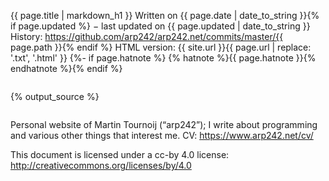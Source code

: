 ﻿{{ page.title | markdown_h1 }}
Written on {{ page.date | date_to_string }}{% if page.updated %} − last updated on {{ page.updated | date_to_string }}
History: https://github.com/arp242/arp242.net/commits/master/{{ page.path }}{% endif %}
HTML version: {{ site.url }}{{ page.url | replace: '.txt', '.html' }}
{%- if page.hatnote %}
{% hatnote %}{{ page.hatnote }}{% endhatnote %}{% endif %}

~~~~~~~~~~~~~~~~~~~~~~~~~~~~~~~~~~~~~~~~~~~~~~~~~~
~~~~~~~~~~~~~~~~~~~~~~~~~~~~~~~~~~~~~~~~~~~~~~~~~~

{% output_source %}

~~~~~~~~~~~~~~~~~~~~~~~~~~~~~~~~~~~~~~~~~~~~~~~~~~
~~~~~~~~~~~~~~~~~~~~~~~~~~~~~~~~~~~~~~~~~~~~~~~~~~

Personal website of Martin Tournoij (“arp242”); I write about programming and
various other things that interest me. CV: https://www.arp242.net/cv/

This document is licensed under a cc-by 4.0 license:
http://creativecommons.org/licenses/by/4.0
